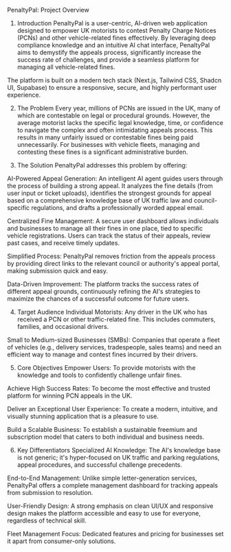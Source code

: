 PenaltyPal: Project Overview
1. Introduction
PenaltyPal is a user-centric, AI-driven web application designed to empower UK motorists to contest Penalty Charge Notices (PCNs) and other vehicle-related fines effectively. By leveraging deep compliance knowledge and an intuitive AI chat interface, PenaltyPal aims to demystify the appeals process, significantly increase the success rate of challenges, and provide a seamless platform for managing all vehicle-related fines.

The platform is built on a modern tech stack (Next.js, Tailwind CSS, Shadcn UI, Supabase) to ensure a responsive, secure, and highly performant user experience.

2. The Problem
Every year, millions of PCNs are issued in the UK, many of which are contestable on legal or procedural grounds. However, the average motorist lacks the specific legal knowledge, time, or confidence to navigate the complex and often intimidating appeals process. This results in many unfairly issued or contestable fines being paid unnecessarily. For businesses with vehicle fleets, managing and contesting these fines is a significant administrative burden.

3. The Solution
PenaltyPal addresses this problem by offering:

AI-Powered Appeal Generation: An intelligent AI agent guides users through the process of building a strong appeal. It analyzes the fine details (from user input or ticket uploads), identifies the strongest grounds for appeal based on a comprehensive knowledge base of UK traffic law and council-specific regulations, and drafts a professionally worded appeal email.

Centralized Fine Management: A secure user dashboard allows individuals and businesses to manage all their fines in one place, tied to specific vehicle registrations. Users can track the status of their appeals, review past cases, and receive timely updates.

Simplified Process: PenaltyPal removes friction from the appeals process by providing direct links to the relevant council or authority's appeal portal, making submission quick and easy.

Data-Driven Improvement: The platform tracks the success rates of different appeal grounds, continuously refining the AI's strategies to maximize the chances of a successful outcome for future users.

4. Target Audience
Individual Motorists: Any driver in the UK who has received a PCN or other traffic-related fine. This includes commuters, families, and occasional drivers.

Small to Medium-sized Businesses (SMBs): Companies that operate a fleet of vehicles (e.g., delivery services, tradespeople, sales teams) and need an efficient way to manage and contest fines incurred by their drivers.

5. Core Objectives
Empower Users: To provide motorists with the knowledge and tools to confidently challenge unfair fines.

Achieve High Success Rates: To become the most effective and trusted platform for winning PCN appeals in the UK.

Deliver an Exceptional User Experience: To create a modern, intuitive, and visually stunning application that is a pleasure to use.

Build a Scalable Business: To establish a sustainable freemium and subscription model that caters to both individual and business needs.

6. Key Differentiators
Specialized AI Knowledge: The AI's knowledge base is not generic; it's hyper-focused on UK traffic and parking regulations, appeal procedures, and successful challenge precedents.

End-to-End Management: Unlike simple letter-generation services, PenaltyPal offers a complete management dashboard for tracking appeals from submission to resolution.

User-Friendly Design: A strong emphasis on clean UI/UX and responsive design makes the platform accessible and easy to use for everyone, regardless of technical skill.

Fleet Management Focus: Dedicated features and pricing for businesses set it apart from consumer-only solutions.